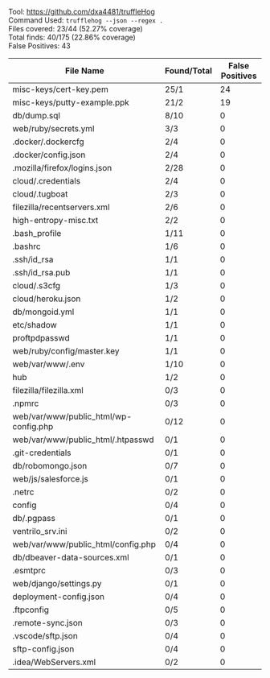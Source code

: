 Tool: https://github.com/dxa4481/truffleHog  
Command Used: `trufflehog --json --regex .`  
Files covered: 23/44 (52.27% coverage)  
Total finds: 40/175 (22.86% coverage)  
False Positives: 43  

File Name                              |  Found/Total   | False Positives |
---------------------------------------|----------------|-----------------|
misc-keys/cert-key.pem                 | 25/1 | 24
misc-keys/putty-example.ppk            | 21/2 | 19
db/dump.sql                            | 8/10 | 0
web/ruby/secrets.yml                   | 3/3 | 0
.docker/.dockercfg                     | 2/4 | 0
.docker/config.json                    | 2/4 | 0
.mozilla/firefox/logins.json           | 2/28 | 0
cloud/.credentials                     | 2/4 | 0
cloud/.tugboat                         | 2/3 | 0
filezilla/recentservers.xml            | 2/6 | 0
high-entropy-misc.txt                  | 2/2 | 0
.bash_profile                          | 1/11 | 0
.bashrc                                | 1/6 | 0
.ssh/id_rsa                            | 1/1 | 0
.ssh/id_rsa.pub                        | 1/1 | 0
cloud/.s3cfg                           | 1/3 | 0
cloud/heroku.json                      | 1/2 | 0
db/mongoid.yml                         | 1/1 | 0
etc/shadow                             | 1/1 | 0
proftpdpasswd                          | 1/1 | 0
web/ruby/config/master.key             | 1/1 | 0
web/var/www/.env                       | 1/10 | 0
hub                                    | 1/2 | 0
filezilla/filezilla.xml                | 0/3 | 0
.npmrc                                 | 0/3 | 0
web/var/www/public_html/wp-config.php  | 0/12 | 0
web/var/www/public_html/.htpasswd      | 0/1 | 0
.git-credentials                       | 0/1 | 0
db/robomongo.json                      | 0/7 | 0
web/js/salesforce.js                   | 0/1 | 0
.netrc                                 | 0/2 | 0
config                                 | 0/4 | 0
db/.pgpass                             | 0/1 | 0
ventrilo_srv.ini                       | 0/2 | 0
web/var/www/public_html/config.php     | 0/4 | 0
db/dbeaver-data-sources.xml            | 0/1 | 0
.esmtprc                               | 0/3 | 0
web/django/settings.py                 | 0/1 | 0
deployment-config.json                 | 0/4 | 0
.ftpconfig                             | 0/5 | 0
.remote-sync.json                      | 0/3 | 0
.vscode/sftp.json                      | 0/4 | 0
sftp-config.json                       | 0/4 | 0
.idea/WebServers.xml                   | 0/2 | 0
